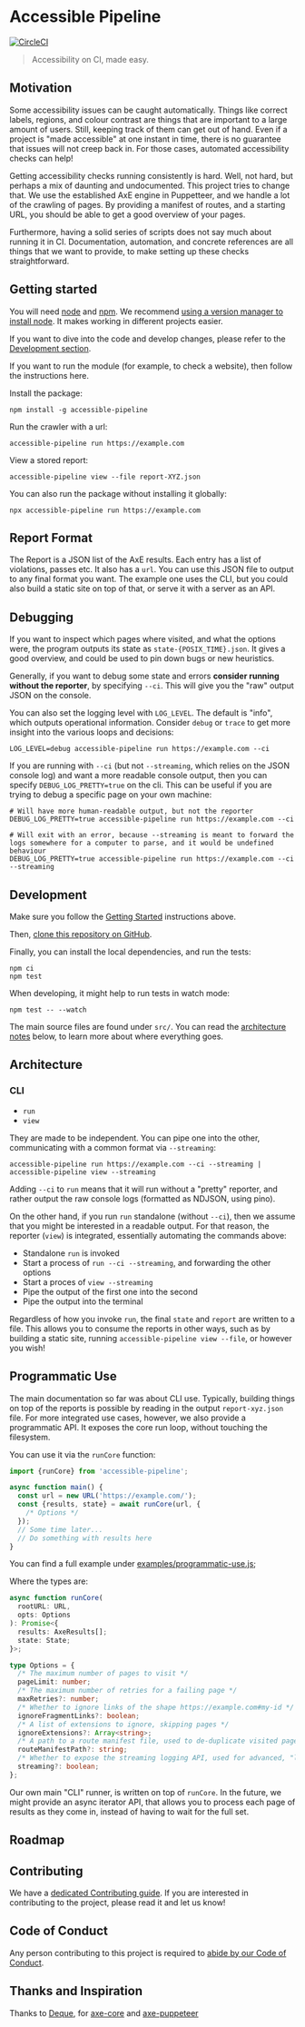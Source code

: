 # Accessible Pipeline

[![CircleCI](https://circleci.com/gh/fpapado/accessible-pipeline.svg?style=svg)](https://circleci.com/gh/fpapado/accessible-pipeline)

> Accessibility on CI, made easy.

## Motivation

Some accessibility issues can be caught automatically. Things like correct labels, regions, and colour contrast are things that are important to a large amount of users. Still, keeping track of them can get out of hand. Even if a project is "made accessible" at one instant in time, there is no guarantee that issues will not creep back in. For those cases, automated accessibility checks can help!

Getting accessibility checks running consistently is hard. Well, not hard, but perhaps a mix of daunting and undocumented.
This project tries to change that. We use the established AxE engine in Puppetteer, and we handle a lot of the crawling of pages. By providing a manifest of routes, and a starting URL, you should be able to get a good overview of your pages.

Furthermore, having a solid series of scripts does not say much about running it in CI. Documentation, automation, and concrete references are all things that we want to provide, to make setting up these checks straightforward.

## Getting started

You will need [node](https://nodejs.org/en/) and [npm](https://docs.npmjs.com/downloading-and-installing-node-js-and-npm).
We recommend [using a version manager to install node](https://docs.npmjs.com/downloading-and-installing-node-js-and-npm#using-a-node-version-manager-to-install-nodejs-and-npm). It makes working in different projects easier.

If you want to dive into the code and develop changes, please refer to the [Development section](#development).

If you want to run the module (for example, to check a website), then follow the instructions here.

Install the package:

```shell
npm install -g accessible-pipeline
```

Run the crawler with a url:

```shell
accessible-pipeline run https://example.com
```

View a stored report:

```shell
accessible-pipeline view --file report-XYZ.json
```

You can also run the package without installing it globally:

```shell
npx accessible-pipeline run https://example.com
```

## Report Format

The Report is a JSON list of the AxE results. Each entry has a list of violations, passes etc. It also has a `url`.
You can use this JSON file to output to any final format you want. The example one uses the CLI, but you could also build a static site on top of that, or serve it with a server as an API.

## Debugging

If you want to inspect which pages where visited, and what the options were, the program outputs its state as `state-{POSIX_TIME}.json`. It gives a good overview, and could be used to pin down bugs or new heuristics.

Generally, if you want to debug some state and errors **consider running without the reporter**, by specifying `--ci`. This will give you the "raw" output JSON on the console.

You can also set the logging level with `LOG_LEVEL`. The default is "info", which outputs operational information. Consider `debug` or `trace` to get more insight into the various loops and decisions:

```shell
LOG_LEVEL=debug accessible-pipeline run https://example.com --ci
```

If you are running with `--ci` (but not `--streaming`, which relies on the JSON console log) and want a more readable console output, then you can specify `DEBUG_LOG_PRETTY=true` on the cli.
This can be useful if you are trying to debug a specific page on your own machine:

```shell
# Will have more human-readable output, but not the reporter
DEBUG_LOG_PRETTY=true accessible-pipeline run https://example.com --ci

# Will exit with an error, because --streaming is meant to forward the logs somewhere for a computer to parse, and it would be undefined behaviour
DEBUG_LOG_PRETTY=true accessible-pipeline run https://example.com --ci --streaming
```

## Development

Make sure you follow the [Getting Started](#getting-started) instructions above.

Then, [clone this repository on GitHub](https://help.github.com/en/articles/cloning-a-repository).

Finally, you can install the local dependencies, and run the tests:

```shell
npm ci
npm test
```

When developing, it might help to run tests in watch mode:

```shell
npm test -- --watch
```

The main source files are found under `src/`. You can read the [architecture notes](#architeture) below, to learn more about where everything goes.

## Architecture

### CLI

- `run`
- `view`

They are made to be independent.
You can pipe one into the other, communicating with a common format via `--streaming`:

```shell
accessible-pipeline run https://example.com --ci --streaming | accessible-pipeline view --streaming
```

Adding `--ci` to `run` means that it will run without a "pretty" reporter, and rather output the raw console logs (formatted as NDJSON, using pino).

On the other hand, if you run `run` standalone (without `--ci`), then we assume that you might be interested in a readable output. For that reason, the reporter (`view`) is integrated, essentially automating the commands above:

- Standalone `run` is invoked
- Start a process of `run --ci --streaming`, and forwarding the other options
- Start a proces of `view --streaming`
- Pipe the output of the first one into the second
- Pipe the output into the terminal

Regardless of how you invoke `run`, the final `state` and `report` are written to a file.
This allows you to consume the reports in other ways, such as by building a static site, running `accessible-pipeline view --file`, or however you wish!

## Programmatic Use

The main documentation so far was about CLI use.
Typically, building things on top of the reports is possible by reading in the output `report-xyz.json` file.
For more integrated use cases, however, we also provide a programmatic API.
It exposes the core run loop, without touching the filesystem.

You can use it via the `runCore` function:

```js
import {runCore} from 'accessible-pipeline';

async function main() {
  const url = new URL('https://example.com/');
  const {results, state} = await runCore(url, {
    /* Options */
  });
  // Some time later...
  // Do something with results here
}
```

You can find a full example under [examples/programmatic-use.js](./examples/programmatic-use.js);

Where the types are:

```ts
async function runCore(
  rootURL: URL,
  opts: Options
): Promise<{
  results: AxeResults[];
  state: State;
}>;

type Options = {
  /* The maximum number of pages to visit */
  pageLimit: number;
  /* The maximum number of retries for a failing page */
  maxRetries?: number;
  /* Whether to ignore links of the shape https://example.com#my-id */
  ignoreFragmentLinks?: boolean;
  /* A list of extensions to ignore, skipping pages */
  ignoreExtensions?: Array<string>;
  /* A path to a route manifest file, used to de-duplicate visited pages and routes */
  routeManifestPath?: string;
  /* Whether to expose the streaming logging API, used for advanced, "live" reporters */
  streaming?: boolean;
};
```

Our own main "CLI" runner, is written on top of `runCore`.
In the future, we might provide an async iterator API, that allows you to process each page of results as they come in, instead of having to wait for the full set.

## Roadmap

## Contributing

We have a [dedicated Contributing guide](/CONTRIBUTING.md). If you are interested in contributing to the project, please read it and let us know!

## Code of Conduct

Any person contributing to this project is required to [abide by our Code of Conduct](/CODE_OF_CONDUCT.md).

## Thanks and Inspiration

Thanks to [Deque](https://www.deque.com), for [axe-core](https://github.com/dequelabs/axe-core) and [axe-puppeteer](https://github.com/dequelabs/axe-puppeteer)
